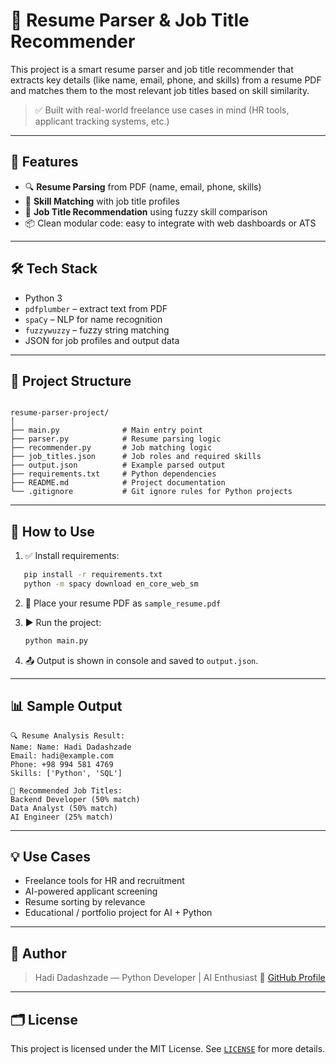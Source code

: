 # 📄 Resume Parser & Job Title Recommender

This project is a smart resume parser and job title recommender that extracts key details (like name, email, phone, and skills) from a resume PDF and matches them to the most relevant job titles based on skill similarity.

> ✅ Built with real-world freelance use cases in mind (HR tools, applicant tracking systems, etc.)

---

## 🚀 Features

- 🔍 **Resume Parsing** from PDF (name, email, phone, skills)
- 🤖 **Skill Matching** with job title profiles
- 💼 **Job Title Recommendation** using fuzzy skill comparison
- 📦 Clean modular code: easy to integrate with web dashboards or ATS

---

## 🛠 Tech Stack

- Python 3
- `pdfplumber` – extract text from PDF
- `spaCy` – NLP for name recognition
- `fuzzywuzzy` – fuzzy string matching
- JSON for job profiles and output data

---

## 📁 Project Structure

```

resume-parser-project/
│
├── main.py              # Main entry point
├── parser.py            # Resume parsing logic
├── recommender.py       # Job matching logic
├── job_titles.json      # Job roles and required skills
├── output.json          # Example parsed output
├── requirements.txt     # Python dependencies
├── README.md            # Project documentation
└── .gitignore           # Git ignore rules for Python projects

````

---

## 📌 How to Use

1. ✅ Install requirements:

```bash
   pip install -r requirements.txt
   python -m spacy download en_core_web_sm
```

2. 📄 Place your resume PDF as `sample_resume.pdf`

3. ▶️ Run the project:

   ```bash
   python main.py
   ```

4. 📤 Output is shown in console and saved to `output.json`.

---

## 📊 Sample Output

```
🔍 Resume Analysis Result:
Name: Name: Hadi Dadashzade
Email: hadi@example.com
Phone: +98 994 581 4769
Skills: ['Python', 'SQL']

💼 Recommended Job Titles:
Backend Developer (50% match)
Data Analyst (50% match)
AI Engineer (25% match)
```

---

## 💡 Use Cases

* Freelance tools for HR and recruitment
* AI-powered applicant screening
* Resume sorting by relevance
* Educational / portfolio project for AI + Python

---

## 🧠 Author

> Hadi Dadashzade — Python Developer | AI Enthusiast
> 🔗 [GitHub Profile](https://github.com/hadidadashzade)

---

## 🗂 License

This project is licensed under the MIT License. See [`LICENSE`](LICENSE) for more details.
